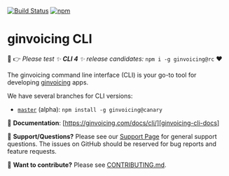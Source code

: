 [![Build Status][circle-badge]][circle-badge-url]
[![npm][npm-badge]][npm-badge-url]

# ginvoicing CLI

:wave: :point_right: *Please test :sparkles: **CLI 4** :sparkles: release candidates:* `npm i -g ginvoicing@rc` :heart:

The ginvoicing command line interface (CLI) is your go-to tool for developing
[ginvoicing][ginvoicing-homepage] apps.

We have several branches for CLI versions:

* [`master`](https://github.com/ginvoicing/cli) (alpha): `npm install
  -g ginvoicing@canary`


:book: **Documentation**:
[https://ginvoicing.com/docs/cli/][ginvoicing-cli-docs]

:mega: **Support/Questions?** Please see our [Support Page][ginvoicing-support] for
general support questions. The issues on GitHub should be reserved for bug
reports and feature requests.

:sparkling_heart: **Want to contribute?** Please see
[CONTRIBUTING.md](https://github.com/ginvoicing/cli/blob/master/CONTRIBUTING.md).


[ginvoicing-homepage]: https://ginvoicing.com
[ginvoicing-docs]: https://ginvoicing.com/docs
[ginvoicing-cli-docs]: https://ginvoicing.com/docs/cli/
[ginvoicing-support]: https://ginvoicing.com/support

[circle-badge]: https://circleci.com/gh/ginvoicing/cli.svg?style=shield
[circle-badge-url]: https://circleci.com/gh/ginvoicing/cli
[npm-badge]: https://img.shields.io/npm/v/ginvoicing.svg
[npm-badge-url]: https://www.npmjs.com/package/ginvoicing
